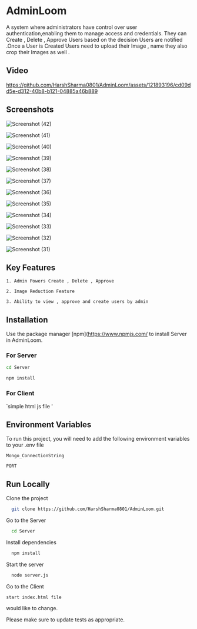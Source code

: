 
# AdminLoom

A system where administrators have control over user authentication,enabling them to manage access and credentials. They can Create , Delete , Approve Users based on the decision Users are notified .Once a User is Created Users need to upload their Image , name they also crop their Images as well .   

## Video  



https://github.com/HarshSharma0801/AdminLoom/assets/121893196/cd09dd5e-d312-40b8-b121-04885a46b889



## Screenshots

![Screenshot (42)](https://github.com/HarshSharma0801/AdminLoom/assets/121893196/5d882e19-e7c2-4081-a417-e5cc39325cae)

![Screenshot (41)](https://github.com/HarshSharma0801/AdminLoom/assets/121893196/57f12cb8-45ae-46ce-97bd-9b7f1219e925)

![Screenshot (40)](https://github.com/HarshSharma0801/AdminLoom/assets/121893196/fd9db879-a769-4e46-bea4-d59bd406d1a7)

![Screenshot (39)](https://github.com/HarshSharma0801/AdminLoom/assets/121893196/b27adde4-ee99-4808-b0e9-2d079dc00b18)

![Screenshot (38)](https://github.com/HarshSharma0801/AdminLoom/assets/121893196/321c89a0-8165-452c-86b5-6eaec58a90cb)

![Screenshot (37)](https://github.com/HarshSharma0801/AdminLoom/assets/121893196/d2ab259a-45d0-4b5a-9247-c381bd83af10)

![Screenshot (36)](https://github.com/HarshSharma0801/AdminLoom/assets/121893196/27c211dc-6fb9-4666-9b81-217e2b7ba1e1)

![Screenshot (35)](https://github.com/HarshSharma0801/AdminLoom/assets/121893196/aa8bf830-d9a3-44c6-a90e-7fb7669832da)

![Screenshot (34)](https://github.com/HarshSharma0801/AdminLoom/assets/121893196/cf78d303-db0a-4167-9eef-c46d6c324c91)

![Screenshot (33)](https://github.com/HarshSharma0801/AdminLoom/assets/121893196/9d3cd49f-feaa-4553-800f-a2d652aa2eb6)

![Screenshot (32)](https://github.com/HarshSharma0801/AdminLoom/assets/121893196/ce0c4b52-6469-498c-b045-b2758fca3118)

![Screenshot (31)](https://github.com/HarshSharma0801/AdminLoom/assets/121893196/30ecc060-3874-496f-8d2d-611c844f882b)


  
## Key Features 

`1. Admin Powers Create , Delete , Approve  `

`2. Image Reduction Feature  `

`3. Ability to view , approve and create users by admin`



## Installation

Use the package manager [npm](https://www.npmjs.com/ to install Server in AdminLoom.
### For Server
```bash
cd Server
```
```bash
npm install
```
### For Client
`simple html js file '



## Environment Variables

To run this project, you will need to add the following environment variables to your .env file

`Mongo_ConnectionString`

`PORT`


## Run Locally

Clone the project

```bash
  git clone https://github.com/HarshSharma0801/AdminLoom.git
```
Go to the Server

```bash
  cd Server
```

Install dependencies

```bash
  npm install
```

Start the server

```bash
  node server.js
```

Go to the Client

`start index.html file `





would like to change.

Please make sure to update tests as appropriate.
